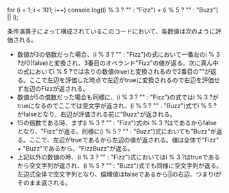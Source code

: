 for (i = 1; i < 101; i++)
console.log((i % 3 ? "" : "Fizz") + (i % 5 ? "" : "Buzz") || i);

条件演算子によって構成されているこのコードにおいて、各数値は次のように評価される。
* 数値が3の倍数だった場合、(i % 3 ? "" : "Fizz")の式において一番左のi % 3 ?が0\(false\)と変換され、3番目のオペランド"Fizz"の値が返る。次に真ん中の式においてi % 5 ?では余りの数値\(true\)と変換されるので2番目の""が返る。ここで左辺を評価した時点で左辺がtrueに変換されるので右辺を評価せず左辺のFizzが返される。
* 数値が5の倍数だった場合も同様に、(i % 3 ? "" : "Fizz")の式ではi % 3 ?がtrueになるのでここでは空文字が返され、(i % 5 ? "" : "Buzz")式でi % 5 ?がfalseとなり、右辺が評価される前に"Buzz"が返される。
* 15の倍数である時、まず(i % 3 ? "" : "Fizz")式のi % 3 ?はであるからfalseとなり、"Fizz"が返る。同様に(i % 5 ? "" : "Buzz")式においても"Buzz"が返る。ここで、左辺がtrueであるから左辺の値が返される。値は全体で"Fizz" + "Buzz"であるから、"FizzBuzz"が返る。
* 上記以外の数値の時、(i % 3 ? "" : "Fizz")式においてはi % 3 ?はtrueであるから空文字列が返され、(i % 5 ? "" : "Buzz")式でも同様に空文字列が返る。左辺式全体で空文字列となり、倫理値はfalseであるから||の右辺、つまりiがそのまま返される。
